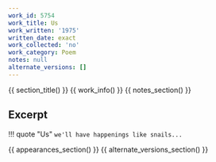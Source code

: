 ```yaml
---
work_id: 5754
work_title: Us
work_written: '1975'
written_date: exact
work_collected: 'no'
work_category: Poem
notes: null
alternate_versions: []
---
```


{{ section_title() }}
{{ work_info() }}
{{ notes_section() }}
## Excerpt
!!! quote "Us"
    ```
    we'll have
    happenings
    like
    snails...
    ```

{{ appearances_section() }}
{{ alternate_versions_section() }}